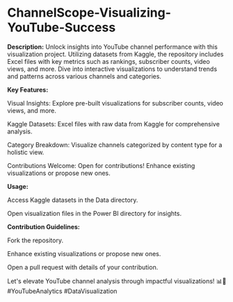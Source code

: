 # ChannelScope-Visualizing-YouTube-Success
**Description:**
Unlock insights into YouTube channel performance with this visualization project. Utilizing datasets from Kaggle, the repository includes Excel files with key metrics such as rankings, subscriber counts, video views, and more. Dive into interactive visualizations to understand trends and patterns across various channels and categories.

**Key Features:**

Visual Insights: Explore pre-built visualizations for subscriber counts, video views, and more.

Kaggle Datasets: Excel files with raw data from Kaggle for comprehensive analysis.

Category Breakdown: Visualize channels categorized by content type for a holistic view.

Contributions Welcome: Open for contributions! Enhance existing visualizations or propose new ones.

**Usage:**

Access Kaggle datasets in the Data directory.

Open visualization files in the Power BI directory for insights.

**Contribution Guidelines:**

Fork the repository.

Enhance existing visualizations or propose new ones.

Open a pull request with details of your contribution.

Let's elevate YouTube channel analysis through impactful visualizations! 📊🎥 #YouTubeAnalytics #DataVisualization
